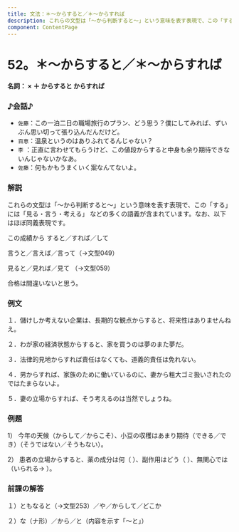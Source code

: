 ```yaml
---
title: 文法：＊～からすると／＊～からすれば
description: これらの文型は「～から判断すると～」という意味を表す表現で、この「する」には「見る・言う・考える」 などの多くの語義が含まれています。なお、以下はほぼ同義表現です。
component: ContentPage
---
```



# 52。＊～からすると／＊～からすれば
#### 名詞： × ＋ からすると からすれば
### ♪会話♪
- `佐藤`：この一泊二日の職場旅行のプラン、どう思う？僕にしてみれば、ずいぶん思い切って張り込んだんだけど。
- `百恵`：温泉というのはありふれてるんじゃない？
- `李` ：正直に言わせてもらうけど、この値段からすると中身も余り期待できないんじゃないかなあ。
- `佐藤`：何もかもうまくいく案なんてないよ。
### 解説
これらの文型は「～から判断すると～」という意味を表す表現で、この「する」には「見る・言う・考える」 などの多くの語義が含まれています。なお、以下はほぼ同義表現です。

この成績から すると／すれば／して

言うと／言えば／言って（→文型049）

見ると／見れば／見て （→文型059）

合格は間違いないと思う。
### 例文
１．儲けしか考えない企業は、長期的な観点からすると、将来性はありませんねえ。

２．わが家の経済状態からすると、家を買うのは夢のまた夢だ。

３．法律的見地からすれば責任はなくても、道義的責任は免れない。

４．男からすれば、家族のために働いているのに、妻から粗大ゴミ扱いされたのではたまらないよ。

５．妻の立場からすれば、そう考えるのは当然でしょうね。
### 例題
1） 今年の天候（からして／からこそ）、小豆の収穫はあまり期待（できる／でき）（そうではない／そうもない）。

2） 患者の立場からすると、薬の成分は何（ ）、副作用はどう（ ）、無関心では（いられる→ ）。
### 前課の解答
１）ともなると（→文型253）／や／からして／どこか

２）な（ナ形）／から／と（内容を示す「～と」）
